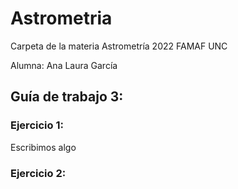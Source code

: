 # Astrometria
Carpeta de la materia Astrometría 2022 FAMAF UNC

Alumna: Ana Laura García

## Guía de trabajo 3:

### Ejercicio 1:
Escribimos algo


### Ejercicio 2:

